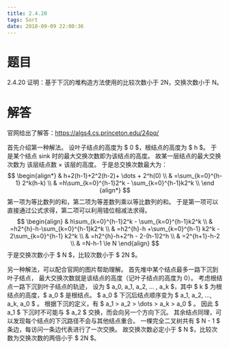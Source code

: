```yaml
---
title: 2.4.20
tags: Sort
date: 2018-09-09 22:00:36
---
```


# 题目

2.4.20
证明：基于下沉的堆构造方法使用的比较次数小于 2N，交换次数小于 N。

# 解答

官网给出了解答：https://algs4.cs.princeton.edu/24pq/

首先介绍第一种解法。
设叶子结点的高度为 $ 0 $，根结点的高度为 $ h ​$。
于是某个结点 sink 时的最大交换次数即为该结点的高度。
故某一层结点的最大交换次数为 该层结点数 × 该层的高度。
于是总交换次数最大为：
$$
\begin{align*}
& h+2(h-1)+2^2(h-2)+ \dots + 2^h(0) \\
& =\sum_{k=0}^{h-1} 2^k(h-k) \\
& =h\sum_{k=0}^{h-1}2^k - \sum_{k=0}^{h-1}k2^k \\
\end {align*}
$$
第一项为等比数列的和，第二项为等差数列乘以等比数列的和。
于是第一项可以直接通过公式求得，第二项可以利用错位相减法求得。
$$
\begin{align}
& h\sum_{k=0}^{h-1}2^k - \sum_{k=0}^{h-1}k2^k \\
& =h2^{h}-h-\sum_{k=0}^{h-1}k2^k \\
& =h2^{h}-h +\sum_{k=0}^{h-1} k2^k - 2\sum_{k=0}^{h-1} k2^k \\
& =h2^{h}-h+2^h - 2-(h-1)2^h \\
& =2^{h+1}-h-2 \\
& =N-h-1 \le N 
\end{align}
$$
于是交换次数小于 $ N $，比较次数小于 $ 2N $。

另一种解法，可以配合官网的图片帮助理解。
首先堆中某个结点最多一路下沉到叶子结点，
最大交换次数就是该结点的高度（记叶子结点的高度为 0）。
考虑根结点一路下沉到叶子结点的轨迹，
设为 $ a_0, a_1, a_2, ... , a_k $，其中 $ k $ 为根结点的高度，$ a_0 $ 是根结点。
$ a_0 $ 下沉后结点顺序变为 $ a_1, a_2, ..., a_k, a_0 $ 。
根据下沉的定义，有 $ a_1 > a_2 > \dots > a_k > a_0 $ 。
因此 $ a_1 $ 下沉时不可能与 $ a_2 $ 交换，而会向另一个方向下沉。
其余结点同理，可以发现每个结点的下沉路径不会与其他结点重合。
一棵完全二叉树共有 $ N - 1 $ 条边，每访问一条边代表进行了一次交换。
故交换次数必定小于 $ N $，比较次数为交换次数的两倍小于 $ 2N $。